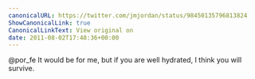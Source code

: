 ```yaml
---
canonicalURL: https://twitter.com/jmjordan/status/98450135796813824
ShowCanonicalLink: true
CanonicalLinkText: View original on
date: 2011-08-02T17:48:36+00:00
---
```

@por_fe It would be for me, but if you are well hydrated, I think you will survive.